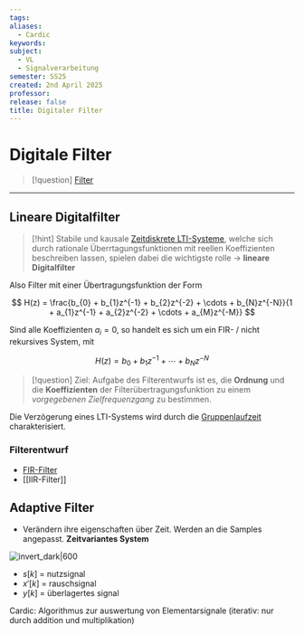 ```yaml
---
tags: 
aliases:
  - Cardic
keywords: 
subject:
  - VL
  - Signalverarbeitung
semester: SS25
created: 2nd April 2025
professor: 
release: false
title: Digitaler Filter
---
```


# Digitale Filter

> [!question] [Filter](Filter.md)

---

## Lineare Digitalfilter

> [!hint] Stabile und kausale [Zeitdiskrete LTI-Systeme](Zeitdiskrete%20LTI-Systeme.md),
> welche sich durch rationale Überrtagungsfunktionen mit reellen Koeffizienten beschreiben lassen, spielen dabei die wichtigste rolle $\to$ **lineare Digitalfilter**

Also Filter mit einer Übertragungsfunktion der Form

$$
H(z) = \frac{b_{0} + b_{1}z^{-1} + b_{2}z^{-2} + \cdots + b_{N}z^{-N}}{1 + a_{1}z^{-1} + a_{2}z^{-2} + \cdots + a_{M}z^{-M}}
$$

Sind alle Koeffizienten $a_{i}=0$, so handelt es sich um ein FIR- / nicht rekursives System, mit 

$$ H(z) = b_{0} + b_{1}z^{-1} + \cdots + b_{N}z^{-N} $$

> [!question] Ziel:
> Aufgabe des Filterentwurfs ist es, die **Ordnung** und die **Koeffizienten** der Filterübertragungsfunktion zu einem *vorgegebenen Zielfrequenzgang* zu bestimmen.

Die Verzögerung eines LTI-Systems wird durch die [Gruppenlaufzeit](zeitdiskrete%20Gruppenlaufzeit.md#^GRLZ) charakterisiert.

### Filterentwurf

- [FIR-Filter](FIR-Filter.md)
- [[IIR-Filter]]

## Adaptive Filter

- Verändern ihre eigenschaften über Zeit. Werden an die Samples angepasst. **Zeitvariantes System**

![invert_dark|600](assets/Pasted%20image%2020250305101059.png)
    
- $s[k]$ = nutzsignal
- $x'[k]$ = rauschsignal
- $y[k]$ = überlagertes signal

Cardic: Algorithmus zur auswertung von Elementarsignale (iterativ: nur durch addition und multiplikation)